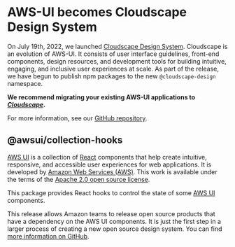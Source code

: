 # AWS-UI becomes Cloudscape Design System

On July 19th, 2022, we launched [Cloudscape Design System](https://cloudscape.design). Cloudscape is an evolution of AWS-UI. It consists of user interface guidelines, front-end components, design resources, and development tools for building intuitive, engaging, and inclusive user experiences at scale. As part of the release, we have begun to publish npm packages to the new `@cloudscape-design` namespace.

**We recommend migrating your existing AWS-UI applications to *[Cloudscape](https://cloudscape.design)*.**

For more information, see our [GitHub repository](https://github.com/aws/awsui-documentation).

## @awsui/collection-hooks

[AWS UI](https://github.com/aws/awsui-documentation) is a collection of [React](https://reactjs.org/) components that help create intuitive,
responsive, and accessible user experiences for web applications. It is developed by [Amazon Web
Services (AWS)](https://aws.amazon.com/). This work is available under the terms of the
[Apache 2.0 open source license](https://www.apache.org/licenses/LICENSE-2.0.txt).

This package provides React hooks to control the state of some [AWS UI](https://www.npmjs.com/package/@awsui/components-react) components.


This release allows Amazon teams to release open source products that have a dependency on the
AWS UI components. It is just the first step in a larger process of creating a new open source
design system. You can find [more information on GitHub](https://github.com/aws/awsui-documentation).
 